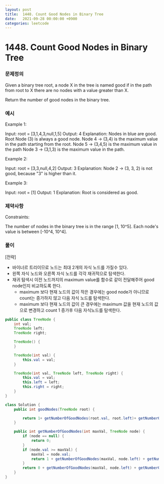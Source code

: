 ```yaml
---
layout: post
title:  1448. Count Good Nodes in Binary Tree
date:   2021-09-28 00:00:00 +0900
categories: leetcode
---
```


# 1448. Count Good Nodes in Binary Tree

### 문제정의
Given a binary tree root, a node X in the tree is named good if in the path from root to X there are no nodes with a value greater than X.

Return the number of good nodes in the binary tree.

### 예시
Example 1:

Input: root = [3,1,4,3,null,1,5]
Output: 4
Explanation: Nodes in blue are good.
Root Node (3) is always a good node.
Node 4 -> (3,4) is the maximum value in the path starting from the root.
Node 5 -> (3,4,5) is the maximum value in the path
Node 3 -> (3,1,3) is the maximum value in the path.

Example 2:

Input: root = [3,3,null,4,2]
Output: 3
Explanation: Node 2 -> (3, 3, 2) is not good, because "3" is higher than it.

Example 3:

Input: root = [1]
Output: 1
Explanation: Root is considered as good.
 
### 제약사항
Constraints:

The number of nodes in the binary tree is in the range [1, 10^5].
Each node's value is between [-10^4, 10^4].

### 풀이
[전략]
- 바이너르 트리이므로 노드는 최대 2개의 자식 노드를 가질수 있다. 
- 왼쪽 자식 노드와 오른쪽 자식 노드를 각각 재귀적으로 탐색한다. 
- 재귀 탐색시 이전 노드까지의 maximum value를 함수로 같이 전달해주어 good node인지 비교하도록 한다.
  - maximum 보다 현재 노드의 값이 작은 경우에는 good node가 아니므로 count는 증가하지 않고 다음 자식 노드를 탐색한다.
  - maximum 보다 현재 노드의 값이 큰 경우에는 maximum 값을 현재 노드의 값으로 변경하고 count 1 증가후 다음 자식노드를 탐색한다.

```java
public class TreeNode {
    int val;
    TreeNode left;
    TreeNode right;

    TreeNode() {
    }

    TreeNode(int val) {
        this.val = val;
    }

    TreeNode(int val, TreeNode left, TreeNode right) {
        this.val = val;
        this.left = left;
        this.right = right;
    }
}

class Solution {
    public int goodNodes(TreeNode root) {

        return 1+ getNumberOfGoodNodes(root.val, root.left)+ getNumberOfGoodNodes(root.val, root.right);
    }

    public int getNumberOfGoodNodes(int maxVal, TreeNode node) {
        if (node == null) {
            return 0;
        }
        if (node.val >= maxVal) {
            maxVal = node.val;
            return 1 + getNumberOfGoodNodes(maxVal, node.left) + getNumberOfGoodNodes(maxVal, node.right);
        }
        return 0 + getNumberOfGoodNodes(maxVal, node.left) + getNumberOfGoodNodes(maxVal, node.right);
    }
}
```